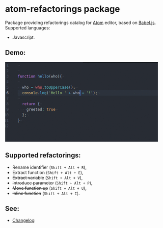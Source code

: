 # atom-refactorings package

Package providing refactorings catalog for [Atom](https://atom.io/) editor, based on [Babel.js](https://babeljs.io/).
Supported languages:
 * Javascript.

## Demo:
![Extract function](https://raw.githubusercontent.com/mpi/atom-js-refactorings/master/demo/extract-function.gif "Extract function")

## Supported refactorings:
 * Rename identifier (`Shift + Alt + R`),
 * Extract function (`Shift + Alt + E`),
 * ~~Extract variable~~ (`Shift + Alt + V`),
 * ~~Introduce parameter~~ (`Shift + Alt + P`),
 * ~~Move function up~~ (`Shift + Alt + U`),
 * ~~Inline function~~ (`Shift + Alt + I`).

## See:
 * [Changelog](CHANGELOG.md)
